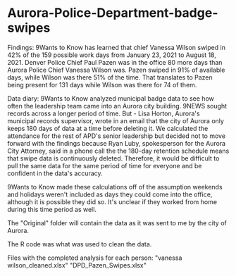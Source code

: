 # Aurora-Police-Department-badge-swipes

Findings:
9Wants to Know has learned that chief Vanessa Wilson swiped in 42% of the 159 possible work days from January 23, 2021 to August 18, 2021.  Denver Police Chief Paul Pazen was in the office 80 more days than Aurora Police Chief Vanessa Wilson was. Pazen swiped in 91% of available days, while Wilson was there 51% of the time. That translates to Pazen being present for 131 days while Wilson was there for 74 of them.

Data diary:
9Wants to Know analyzed municipal badge data to see how often the leadership team came into an Aurora city building. 9NEWS sought records across a longer period of time. But - Lisa Horton, Aurora's municipal records supervisor, wrote in an email that the city of Aurora only keeps 180 days of data at a time before deleting it. We calculated the attendance for the rest of APD's senior leadership but decided not to move forward with the findings because Ryan Luby, spokesperson for the Aurora City Attorney, said in a phone call the the 180-day retention schedule means that swipe data is continuously deleted. Therefore, it would be difficult to pull the same data for the same period of time for everyone and be confident in the data's accuracy.

9Wants to Know made these calculations off of the assumption weekends and holidays weren't included as days they could come into the office, although it is possible they did so. It's unclear if they worked from home during this time period as well. 

The "Original" folder will contain the data as it was sent to me by the city of Aurora. 

The R code was what was used to clean the data. 

Files with the completed analysis for each person:
  "vanessa wilson_cleaned.xlsx"
  "DPD_Pazen_Swipes.xlsx"
